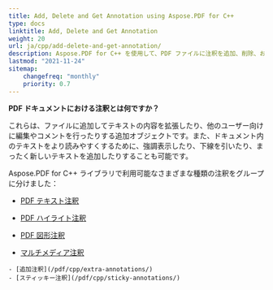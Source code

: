 ```yaml
---
title: Add, Delete and Get Annotation using Aspose.PDF for C++
type: docs
linktitle: Add, Delete and Get Annotation
weight: 20
url: ja/cpp/add-delete-and-get-annotation/
description: Aspose.PDF for C++ を使用して、PDF ファイルに注釈を追加、削除、および取得できます。タスクを解決するために、すべての注釈リストを確認してください。
lastmod: "2021-11-24"
sitemap:
    changefreq: "monthly"
    priority: 0.7
---
```


**PDF ドキュメントにおける注釈とは何ですか？**

これらは、ファイルに追加してテキストの内容を拡張したり、他のユーザー向けに編集やコメントを行ったりする追加オブジェクトです。また、ドキュメント内のテキストをより読みやすくするために、強調表示したり、下線を引いたり、まったく新しいテキストを追加したりすることも可能です。

Aspose.PDF for C++ ライブラリで利用可能なさまざまな種類の注釈をグループに分けました：

- [PDF テキスト注釈](/pdf/cpp/text-annotation/)
- [PDF ハイライト注釈](/pdf/cpp/highlights-annotation/)
- [PDF 図形注釈](/pdf/cpp/figures-annotation/)

- [マルチメディア注釈](/pdf/cpp/multimedia-annotation/)
```
- [追加注釈](/pdf/cpp/extra-annotations/)
- [スティッキー注釈](/pdf/cpp/sticky-annotations/)
```